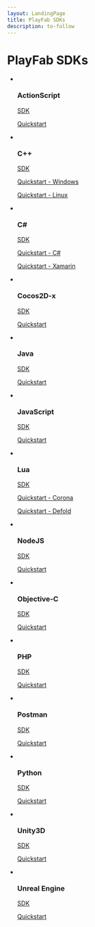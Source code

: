 ```yaml
---
layout: LandingPage
title: PlayFab SDKs
description: to-follow
---
```


# PlayFab SDKs

<ul class="panelContent cardsF">
    <li>
        <div class="cardSize">
            <div class="cardPadding">
                <div class="card">
                    <div class="cardImageOuter">
                        <div class="cardImage">
                            <img src="/gaming/playfab/sdks/media/sdk_actionscript.svg" alt="">
                        </div>
                    </div>
                    <div class="cardText">
                        <h3>ActionScript</h3>
                        <p><a href="/gaming/playfab/sdks/actionscript">SDK</a></p>
                        <p><a href="/gaming/playfab/sdks/actionscript/quickstart">Quickstart</a></p>
                    </div>
                </div>
            </div>
        </div>
    </li>
    <li>
        <div class="cardSize">
            <div class="cardPadding">
                <div class="card">
                    <div class="cardImageOuter">
                        <div class="cardImage">
                            <img src="https://docs.microsoft.com/media/logos/logo_Cplusplus.svg" alt="">
                        </div>
                    </div>
                    <div class="cardText">
                        <h3>C++</h3>
                        <p><a href="/gaming/playfab/sdks/xplatcpp">SDK</a></p>
                        <p><a href="/gaming/playfab/sdks/xplatcpp/quickstart-windows">Quickstart - Windows</a></p>
                        <p><a href="/gaming/playfab/sdks/xplatcpp/quickstart-linux">Quickstart - Linux</a></p>
                    </div>
                </div>
            </div>
        </div>
    </li>
    <li>
        <div class="cardSize">
            <div class="cardPadding">
                <div class="card">
                    <div class="cardImageOuter">
                        <div class="cardImage">
                            <img src="https://docs.microsoft.com/media/logos/logo_Csharp.svg" alt="">
                        </div>
                    </div>
                    <div class="cardText">
                        <h3>C#</h3>
                        <p><a href="/gaming/playfab/sdks/c-sharp">SDK</a></p>
                        <p><a href="/gaming/playfab/sdks/c-sharp/quickstart-c-sharp">Quickstart - C#</a></p>
                        <p><a href="/gaming/playfab/sdks/c-sharp/quickstart-xamarin">Quickstart - Xamarin</a></p>
                    </div>
                </div>
            </div>
        </div>
    </li>
    <li>
        <div class="cardSize">
            <div class="cardPadding">
                <div class="card">
                    <div class="cardImageOuter">
                        <div class="cardImage">
                            <img src="/gaming/playfab/sdks/media/sdk_cocos2dx.svg" alt="">
                        </div>
                    </div>
                    <div class="cardText">
                        <h3>Cocos2D-x</h3>
                        <p><a href="/gaming/playfab/sdks/Cocos2D-x">SDK</a></p>
                        <p><a href="/gaming/playfab/sdks/Cocos2D-x/quickstart">Quickstart</a></p>
                    </div>
                </div>
            </div>
        </div>
    </li>
    <li>
        <div class="cardSize">
            <div class="cardPadding">
                <div class="card">
                    <div class="cardImageOuter">
                        <div class="cardImage">
                            <img src="https://docs.microsoft.com/media/logos/logo_java.svg" alt="">
                        </div>
                    </div>
                    <div class="cardText">
                        <h3>Java</h3>
                        <p><a href="/gaming/playfab/sdks/java">SDK</a></p>
                        <p><a href="/gaming/playfab/sdks/java/quickstart">Quickstart</a></p>
                    </div>
                </div>
            </div>
        </div>
    </li>
    <li>
        <div class="cardSize">
            <div class="cardPadding">
                <div class="card">
                    <div class="cardImageOuter">
                        <div class="cardImage">
                            <img src="https://docs.microsoft.com/media/logos/logo_js.svg" alt="">
                        </div>
                    </div>
                    <div class="cardText">
                        <h3>JavaScript</h3>
                        <p><a href="/gaming/playfab/sdks/javascript">SDK</a></p>
                        <p><a href="/gaming/playfab/sdks/javascript/quickstart">Quickstart</a></p>
                    </div>
                </div>
            </div>
        </div>
    </li>
    <li>
        <div class="cardSize">
            <div class="cardPadding">
                <div class="card">
                    <div class="cardImageOuter">
                        <div class="cardImage">
                            <img src="/gaming/playfab/sdks/media/sdk_lua.svg" alt="">
                        </div>
                    </div>
                    <div class="cardText">
                        <h3>Lua</h3>
                        <p><a href="/gaming/playfab/sdks/lua">SDK</a></p>
                        <p><a href="/gaming/playfab/sdks/lua/quickstart-corona">Quickstart - Corona</a></p>
                        <p><a href="/gaming/playfab/sdks/lua/quickstart-defold">Quickstart - Defold</a></p>
                    </div>
                </div>
            </div>
        </div>
    </li>
    <li>
        <div class="cardSize">
            <div class="cardPadding">
                <div class="card">
                    <div class="cardImageOuter">
                        <div class="cardImage">
                            <img src="https://docs.microsoft.com/media/logos/logo_nodejs.svg" alt="">
                        </div>
                    </div>
                    <div class="cardText">
                        <h3>NodeJS</h3>
                        <p><a href="/gaming/playfab/sdks/nodejs">SDK</a></p>
                        <p><a href="/gaming/playfab/sdks/nodejs/quickstart">Quickstart</a></p>
                    </div>
                </div>
            </div>
        </div>
    </li>
    <li>
        <div class="cardSize">
            <div class="cardPadding">
                <div class="card">
                    <div class="cardImageOuter">
                        <div class="cardImage">
                            <img src="/gaming/playfab/sdks/media/sdk_objectivec.svg" alt="">
                        </div>
                    </div>
                    <div class="cardText">
                        <h3>Objective-C</h3>
                        <p><a href="/gaming/playfab/sdks/objective-c">SDK</a></p>
                        <p><a href="/gaming/playfab/sdks/objective-c/quickstart">Quickstart</a></p>
                    </div>
                </div>
            </div>
        </div>
    </li>
    <li>
        <div class="cardSize">
            <div class="cardPadding">
                <div class="card">
                    <div class="cardImageOuter">
                        <div class="cardImage">
                            <img src="https://docs.microsoft.com/media/logos/logo_php.svg" alt="">
                        </div>
                    </div>
                    <div class="cardText">
                        <h3>PHP</h3>
                        <p><a href="/gaming/playfab/sdks/php">SDK</a></p>
                        <p><a href="/gaming/playfab/sdks/php/quickstart">Quickstart</a></p>
                    </div>
                </div>
            </div>
        </div>
    </li>
    <li>
        <div class="cardSize">
            <div class="cardPadding">
                <div class="card">
                    <div class="cardImageOuter">
                        <div class="cardImage">
                            <img src="/gaming/playfab/sdks/media/sdk_postman.svg" alt="">
                        </div>
                    </div>
                    <div class="cardText">
                        <h3>Postman</h3>
                        <p><a href="/gaming/playfab/sdks/postman">SDK</a></p>
                        <p><a href="/gaming/playfab/sdks/postman/quickstart">Quickstart</a></p>
                    </div>
                </div>
            </div>
        </div>
    </li>
    <li>
        <div class="cardSize">
            <div class="cardPadding">
                <div class="card">
                    <div class="cardImageOuter">
                        <div class="cardImage">
                            <img src="https://docs.microsoft.com/media/logos/logo_python.svg" alt="">
                        </div>
                    </div>
                    <div class="cardText">
                        <h3>Python</h3>
                        <p><a href="/gaming/playfab/sdks/python">SDK</a></p>
                        <p><a href="/gaming/playfab/sdks/python/quickstart">Quickstart</a></p>
                    </div>
                </div>
            </div>
        </div>
    </li>
    <li>
        <div class="cardSize">
            <div class="cardPadding">
                <div class="card">
                    <div class="cardImageOuter">
                        <div class="cardImage">
                            <img src="https://docs.microsoft.com/media/logos/logo_unity.svg" alt="">
                        </div>
                    </div>
                    <div class="cardText">
                        <h3>Unity3D</h3>
                        <p><a href="/gaming/playfab/sdks/unity3d">SDK</a></p>
                        <p><a href="/gaming/playfab/sdks/unity3d/quickstart">Quickstart</a></p>
                    </div>
                </div>
            </div>
        </div>
    </li>
    <li>
        <div class="cardSize">
            <div class="cardPadding">
                <div class="card">
                    <div class="cardImageOuter">
                        <div class="cardImage">
                            <img src="/gaming/playfab/sdks/media/sdk_unreal.svg" alt="">
                        </div>
                    </div>
                    <div class="cardText">
                        <h3>Unreal Engine</h3>
                        <p><a href="/gaming/playfab/sdks/unreal">SDK</a></p>
                        <p><a href="/gaming/playfab/sdks/unreal/quickstart">Quickstart</a></p>
                    </div>
                </div>
            </div>
        </div>
    </li>
</ul>
